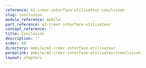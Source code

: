 ```yaml
---
reference: m2-créer-interface-utilisateur-conclusion
slug: conclusion
module_reference: mobile
part_reference: m2-créer-interface-utilisateur
concept_reference: ''
title: Conclusion
description: ''
order: 69
directory: mobile/m2-créer-interface-utilisateur
permalink: mobile/m2-créer-interface-utilisateur/conclusion
layout: chapters
---
```

